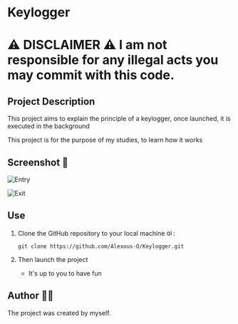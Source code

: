 # Keylogger

# :warning: DISCLAIMER :warning: I am not responsible for any illegal acts you may commit with this code.

## Project Description 

This project aims to explain the principle of a keylogger, once launched, it is executed in the background

This project is for the purpose of my studies, to learn how it works

## Screenshot 📸

![Entry](https://github.com/user-attachments/assets/cb3e1377-411f-4bc6-94fb-845cfcf5288d)


![Exit](https://github.com/user-attachments/assets/b551e39d-a2f0-409e-a1b5-df1eae1e355f)


## Use

1. Clone the GitHub repository to your local machine <img src="https://cdn.jsdelivr.net/gh/devicons/devicon/icons/git/git-original.svg" height="15" alt="git logo" />:

    ```
    git clone https://github.com/Alexous-O/Keylogger.git
    ```
    
2. Then launch the project
   - It's up to you to have fun

## Author 👨‍💻
The project was created by myself.
